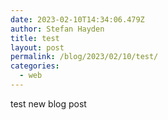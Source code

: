 ```yaml
---
date: 2023-02-10T14:34:06.479Z
author: Stefan Hayden
title: test
layout: post
permalink: /blog/2023/02/10/test/
categories:
  - web
---
```


test new blog post
